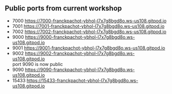 ## Public ports from current workshop


 -    7000   https://7000-franckpachot-ybhol-l7x7g8bgd8o.ws-us108.gitpod.io  
 -    7001   https://7001-franckpachot-ybhol-l7x7g8bgd8o.ws-us108.gitpod.io  
 -    7002   https://7002-franckpachot-ybhol-l7x7g8bgd8o.ws-us108.gitpod.io  
 -    9000   https://9000-franckpachot-ybhol-l7x7g8bgd8o.ws-us108.gitpod.io  
 -    9001   https://9001-franckpachot-ybhol-l7x7g8bgd8o.ws-us108.gitpod.io  
 -    9002   https://9002-franckpachot-ybhol-l7x7g8bgd8o.ws-us108.gitpod.io  
port 9090 is now public
 -    9090   https://9090-franckpachot-ybhol-l7x7g8bgd8o.ws-us108.gitpod.io  
 -   15433   https://15433-franckpachot-ybhol-l7x7g8bgd8o.ws-us108.gitpod.io 
